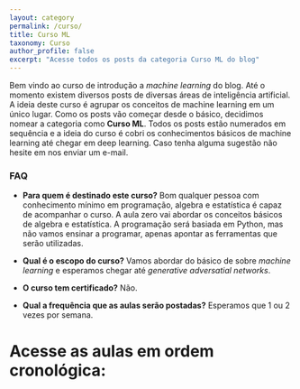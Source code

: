 ```yaml
---
layout: category
permalink: /curso/
title: Curso ML
taxonomy: Curso
author_profile: false
excerpt: "Acesse todos os posts da categoria Curso ML do blog"
---
```


Bem vindo ao curso de introdução a *machine learning* do blog. Até o momento existem diversos posts de diversas áreas de inteligência artificial. A ideia deste curso é agrupar os conceitos de machine learning em um único lugar. Como os posts vão começar desde o básico, decidimos nomear a categoria como **Curso ML**. Todos os posts estão numerados em sequência e a ideia do curso é cobri os conhecimentos básicos de machine learning até chegar em deep learning. Caso tenha alguma sugestão não hesite em nos enviar um e-mail. 

### FAQ

- **Para quem é destinado este curso?** Bom qualquer pessoa com conhecimento mínimo em programação, algebra e estatística é capaz de acompanhar o curso. A aula zero vai abordar os conceitos básicos de algebra e estatística. A programação será basiada em Python, mas não vamos ensinar a programar, apenas apontar as ferramentas que serão utilizadas.

- **Qual é o escopo do curso?** Vamos abordar do básico de sobre _machine learning_ e esperamos chegar até _generative adversatial networks_.

- **O curso tem certificado?** Não.

- **Qual a frequência que as aulas serão postadas?** Esperamos que 1 ou 2 vezes por semana.


# Acesse as aulas em ordem cronológica: